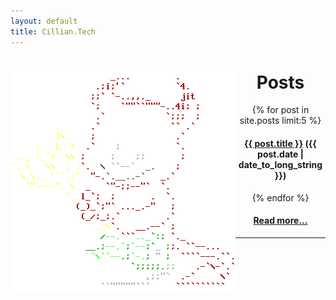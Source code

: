 ```yaml
---
layout: default
title: Cillian.Tech
---
```

<div>
    <img align="left" src="assets/images/profile.gif">
    <div align="middle">
        <h1>Posts</h1>
        {% for post in site.posts limit:5 %}
            <article>
                <h4>
                <a href="{{ post.url }}">{{ post.title }}</a>
                <span>
                <time datetime="{{ post.date | date: "%Y-%m-%d" }}">({{ post.date | date_to_long_string }})</time>
                </span>
                </h4>
            </article>
        {% endfor %}
        <h4><a href="/posts">Read more...</a></h4>
    </div>
</div>
<div align="left">
<hr>
</div>